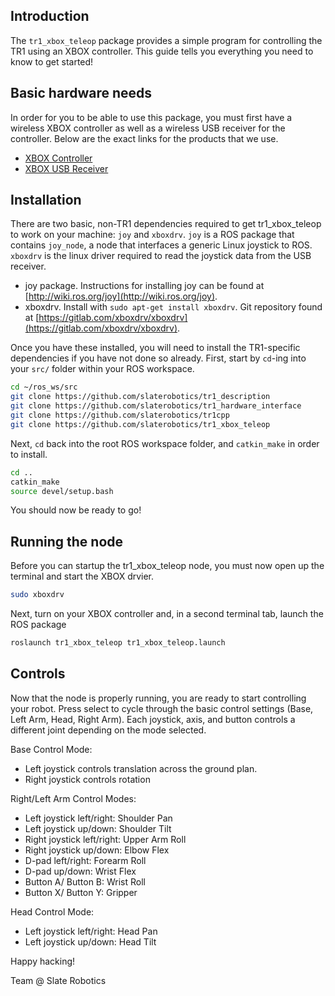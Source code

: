 ## Introduction
The `tr1_xbox_teleop` package provides a simple program for controlling the TR1 using an XBOX controller. This guide tells you everything you need to know to get started!

## Basic hardware needs
In order for you to be able to use this package, you must first have a wireless XBOX controller as well as a wireless USB receiver for the controller. Below are the exact links for the products that we use.
 - [XBOX Controller](https://www.amazon.com/Microsoft-Wireless-Controller-Windows-Console/dp/B004QRKWKQ/ref=pd_sim_147_6?_encoding=UTF8&pd_rd_i=B004QRKWKQ&pd_rd_r=65e69851-9b2b-11e8-bbda-63260424ec2e&pd_rd_w=p1ljm&pd_rd_wg=C96Kf&pf_rd_i=desktop-dp-sims&pf_rd_m=ATVPDKIKX0DER&pf_rd_p=eb8198c1-8248-4314-940d-f60f1fec7e75&pf_rd_r=6HK7EMBK47GNRKYW44GG&pf_rd_s=desktop-dp-sims&pf_rd_t=40701&psc=1&refRID=6HK7EMBK47GNRKYW44GG)
 - [XBOX USB Receiver](https://www.amazon.com/Microsoft-Authentic-Wireless-Receiver-Windows/dp/B00FAS1WDG/ref=pd_bxgy_147_2?_encoding=UTF8&pd_rd_i=B00FAS1WDG&pd_rd_r=7f20b9ae-9b2b-11e8-af6e-0720243a5fcc&pd_rd_w=Za2U2&pd_rd_wg=40bau&pf_rd_i=desktop-dp-sims&pf_rd_m=ATVPDKIKX0DER&pf_rd_p=7ca3846a-7fcf-4568-9727-1bc2d7b4d5e0&pf_rd_r=8FM2AY0MQJKGGVR5VZET&pf_rd_s=desktop-dp-sims&pf_rd_t=40701&psc=1&refRID=8FM2AY0MQJKGGVR5VZET)

## Installation
There are two basic, non-TR1 dependencies required to get tr1_xbox_teleop to work on your machine: `joy` and `xboxdrv`. `joy` is a ROS package that contains `joy_node`, a node that interfaces a generic Linux joystick to ROS. `xboxdrv` is the linux driver required to read the joystick data from the USB receiver.
 - joy package. Instructions for installing joy can be found at [http://wiki.ros.org/joy](http://wiki.ros.org/joy).
 - xboxdrv. Install with `sudo apt-get install xboxdrv`. Git repository found at [https://gitlab.com/xboxdrv/xboxdrv](https://gitlab.com/xboxdrv/xboxdrv).

Once you have these installed, you will need to install the TR1-specific dependencies if you have not done so already. First, start by `cd`-ing into your `src/` folder within your ROS workspace.
```bash
cd ~/ros_ws/src
git clone https://github.com/slaterobotics/tr1_description
git clone https://github.com/slaterobotics/tr1_hardware_interface
git clone https://github.com/slaterobotics/tr1cpp
git clone https://github.com/slaterobotics/tr1_xbox_teleop
```

Next, `cd` back into the root ROS workspace folder, and `catkin_make` in order to install.
```bash
cd ..
catkin_make
source devel/setup.bash
```

You should now be ready to go!

## Running the node
Before you can startup the tr1_xbox_teleop node, you must now open up the terminal and start the XBOX drvier.
```bash
sudo xboxdrv
```

Next, turn on your XBOX controller and, in a second terminal tab, launch the ROS package
```bash
roslaunch tr1_xbox_teleop tr1_xbox_teleop.launch
```

## Controls
Now that the node is properly running, you are ready to start controlling your robot. Press select to cycle through the basic control settings (Base, Left Arm, Head, Right Arm). Each joystick, axis, and button controls a different joint depending on the mode selected.

Base Control Mode:
 - Left joystick controls translation across the ground plan.
 - Right joystick controls rotation

Right/Left Arm Control Modes:
 - Left joystick left/right: Shoulder Pan
 - Left joystick up/down: Shoulder Tilt
 - Right joystick left/right: Upper Arm Roll
 - Right joystick up/down: Elbow Flex
 - D-pad left/right: Forearm Roll
 - D-pad up/down: Wrist Flex
 - Button A/ Button B: Wrist Roll
 - Button X/ Button Y: Gripper

Head Control Mode:
 - Left joystick left/right: Head Pan
 - Left joystick up/down: Head Tilt

Happy hacking!

Team @ Slate Robotics

